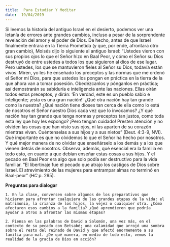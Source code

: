 ```yaml
---
title:  Para Estudiar Y Meditar
date:  19/04/2019
---
```


Si leemos la historia del antiguo Israel en el desierto, podemos ver una letanía de errores ante grandes cambios, incluso a pesar de la sorprendente revelación del amor y el poder de Dios. De hecho, antes de que Israel finalmente entrara en la Tierra Prometida (y que, por ende, afrontara otro gran cambio), Moisés dijo lo siguiente al antiguo Israel: “Ustedes vieron con sus propios ojos lo que el Señor hizo en Baal Peor, y cómo el Señor su Dios destruyó de entre ustedes a todos los que siguieron al dios de ese lugar. Pero ustedes, los que se mantuvieron fieles al Señor su Dios, todavía están vivos. Miren, yo les he enseñado los preceptos y las normas que me ordenó el Señor mi Dios, para que ustedes los pongan en práctica en la tierra de la que ahora van a tomar posesión. Obedézcanlos y pónganlos en práctica; así demostrarán su sabiduría e inteligencia ante las naciones. Ellas oirán todos estos preceptos, y dirán: ‘En verdad, este es un pueblo sabio e inteligente; ¡esta es una gran nación!’ ¿Qué otra nación hay tan grande como la nuestra? ¿Qué nación tiene dioses tan cerca de ella como lo está de nosotros el Señor nuestro Dios cada vez que lo invocamos? ¿Y qué nación hay tan grande que tenga normas y preceptos tan justos, como toda esta ley que hoy les expongo? ¡Pero tengan cuidado! Presten atención y no olviden las cosas que han visto sus ojos, ni las aparten de su corazón mientras vivan. Cuéntenselas a sus hijos y a sus nietos” (Deut. 4:3-9, NVI). Qué importante es que no olvidemos lo que el Señor ha hecho por nosotros. Y qué mejor manera de no olvidar que enseñárselo a los demás y a los que vienen detrás de nosotros. Observa, además, qué esencial era la familia en todo esto, en cuanto a que debían enseñar estas cosas a sus hijos. Y el pecado en Baal Peor era algo que solo podía ser destructivo para la vida familiar. “El libertinaje fue el pecado que atrajo los castigos de Dios sobre Israel. El atrevimiento de las mujeres para entrampar almas no terminó en Baal-peor” (_HC_ p. 295).

**Preguntas para dialogar**

`1. En la clase, conversen sobre algunos de los preparativos que hicieron para afrontar cualquiera de las grandes etapas de la vida: el matrimonio, la crianza de los hijos, la vejez o cualquier otra. ¿Cómo afectaron esos cambios a la familia? ¿Qué aprendieron que podría ayudar a otros a afrontar las mismas etapas?`

`2. Piensa en las palabras de David a Salomón, una vez más, en el contexto de su pecado con Betsabé; una calamidad que arrojó una sombra sobre el resto del reinado de David y que afectó enormemente a su familia para mal. ¿De qué manera, en medio de todo esto, vemos la realidad de la gracia de Dios en acción?`